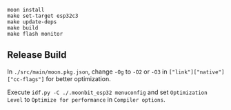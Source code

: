 ```
moon install
make set-target esp32c3
make update-deps
make build
make flash monitor
```

## Release Build

In `./src/main/moon.pkg.json`, change `-Og` to `-O2` or `-O3` in `["link"]["native"]["cc-flags"]` for better optimization.

Execute `idf.py -C ./.moonbit_esp32 menuconfig` and set `Optimization Level` to `Optimize for performance` in `Compiler options`.
